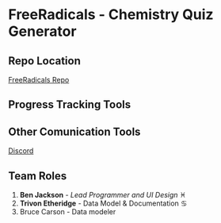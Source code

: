 # FreeRadicals - Chemistry Quiz Generator

## Repo Location
[FreeRadicals Repo](https://github.com/GGC-SD/FreeRadicals)

## Progress Tracking Tools

## Other Comunication Tools

[Discord](https://discord.gg/tSE9q34)

## Team Roles
1. **Ben Jackson** - *Lead Programmer and UI Design* :pisces:
2. **Trivon Etheridge** - Data Model & Documentation :cancer:
3. Bruce Carson - Data modeler

